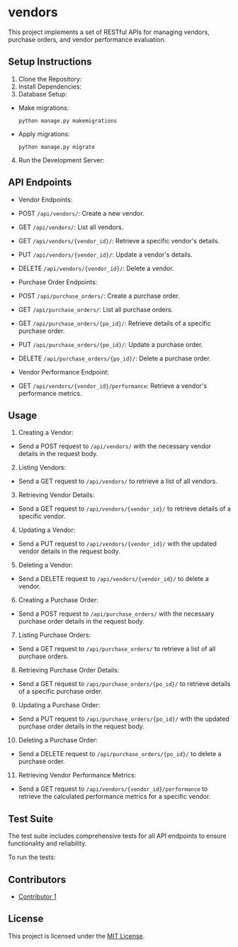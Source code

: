 # vendors

This project implements a set of RESTful APIs for managing vendors, purchase orders, and vendor performance evaluation.

## Setup Instructions

1. Clone the Repository:
2. Install Dependencies:
3.  Database Setup:
- Make migrations:
  ```
  python manage.py makemigrations
  ```
- Apply migrations:
  ```
  python manage.py migrate
  ```

4. Run the Development Server:

   
## API Endpoints

- Vendor Endpoints:
- POST `/api/vendors/`: Create a new vendor.
- GET `/api/vendors/`: List all vendors.
- GET `/api/vendors/{vendor_id}/`: Retrieve a specific vendor's details.
- PUT `/api/vendors/{vendor_id}/`: Update a vendor's details.
- DELETE `/api/vendors/{vendor_id}/`: Delete a vendor.

- Purchase Order Endpoints:
- POST `/api/purchase_orders/`: Create a purchase order.
- GET `/api/purchase_orders/`: List all purchase orders.
- GET `/api/purchase_orders/{po_id}/`: Retrieve details of a specific purchase order.
- PUT `/api/purchase_orders/{po_id}/`: Update a purchase order.
- DELETE `/api/purchase_orders/{po_id}/`: Delete a purchase order.

- Vendor Performance Endpoint:
- GET `/api/vendors/{vendor_id}/performance`: Retrieve a vendor's performance metrics.

## Usage

1. Creating a Vendor:
- Send a POST request to `/api/vendors/` with the necessary vendor details in the request body.

2. Listing Vendors:
- Send a GET request to `/api/vendors/` to retrieve a list of all vendors.

3. Retrieving Vendor Details:
- Send a GET request to `/api/vendors/{vendor_id}/` to retrieve details of a specific vendor.

4. Updating a Vendor:
- Send a PUT request to `/api/vendors/{vendor_id}/` with the updated vendor details in the request body.

5. Deleting a Vendor:
- Send a DELETE request to `/api/vendors/{vendor_id}/` to delete a vendor.

6. Creating a Purchase Order:
- Send a POST request to `/api/purchase_orders/` with the necessary purchase order details in the request body.

7. Listing Purchase Orders:
- Send a GET request to `/api/purchase_orders/` to retrieve a list of all purchase orders.

8. Retrieving Purchase Order Details:
- Send a GET request to `/api/purchase_orders/{po_id}/` to retrieve details of a specific purchase order.

9. Updating a Purchase Order:
- Send a PUT request to `/api/purchase_orders/{po_id}/` with the updated purchase order details in the request body.

10. Deleting a Purchase Order:
 - Send a DELETE request to `/api/purchase_orders/{po_id}/` to delete a purchase order.

11. Retrieving Vendor Performance Metrics:
 - Send a GET request to `/api/vendors/{vendor_id}/performance` to retrieve the calculated performance metrics for a specific vendor.

## Test Suite

The test suite includes comprehensive tests for all API endpoints to ensure functionality and reliability.

To run the tests:

## Contributors

- [Contributor 1](https://github.com/mudasirmattoo)


## License

This project is licensed under the [MIT License](LICENSE).


